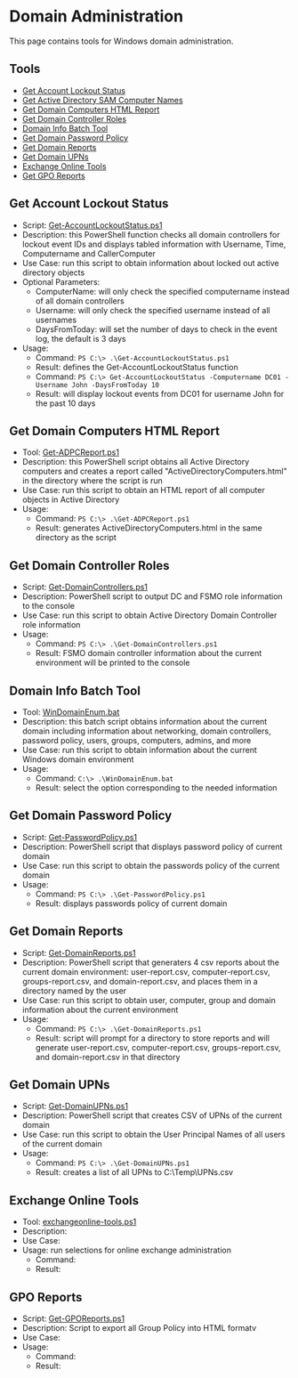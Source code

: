 # Domain Administration

This page contains tools for Windows domain administration.

## Tools
- [Get Account Lockout Status](#get-account-lockout-status)
- [Get Active Directory SAM Computer Names](#active-directory-sam-computer-names)
- [Get Domain Computers HTML Report](#domain-computers-html-report)
- [Get Domain Controller Roles](#domain-controller-roles)
- [Domain Info Batch Tool](#domain-info-batch-tool)
- [Get Domain Password Policy](#domain-password-policy)
- [Get Domain Reports](#domain-reports)
- [Get Domain UPNs](#domain-upns)
- [Exchange Online Tools](#exchange-online-tools)
- [Get GPO Reports](#gpo-reports)

## Get Account Lockout Status
- Script: [Get-AccountLockoutStatus.ps1](/tools/domain/Get-AccountLockoutStatus.ps1)
- Description: this PowerShell function  checks all domain controllers for lockout event IDs and displays tabled information with Username, Time, Computername and CallerComputer
- Use Case: run this script to obtain information about locked out active directory objects
- Optional Parameters:
  - ComputerName: will only check the specified computername instead of all domain controllers
  - Username: will only check the specified username instead of all usernames
  - DaysFromToday: will set the number of days to check in the event log, the default is 3 days
- Usage:
  - Command: `PS C:\> .\Get-AccountLockoutStatus.ps1`
  - Result: defines the Get-AccountLockoutStatus function 
  - Command: `PS C:\> Get-AccountLockoutStatus -Computername DC01 -Username John -DaysFromToday 10`
  - Result: will display lockout events from DC01 for username John for the past 10 days

## Get Domain Computers HTML Report
 - Tool: [Get-ADPCReport.ps1](/tools/domain/Get-ADPCReport.ps1)
 - Description: this PowerShell script obtains all Active Directory computers and creates a report called "ActiveDirectoryComputers.html" in the directory where the script is run
 - Use Case: run this script to obtain an HTML report of all computer objects in Active Directory
 - Usage:
   - Command: `PS C:\> .\Get-ADPCReport.ps1`
   - Result: generates ActiveDirectoryComputers.html in the same directory as the script

## Get Domain Controller Roles
- Script: [Get-DomainControllers.ps1](/tools/domain/Get-DomainControllers.ps1)
- Description: PowerShell script to output DC and FSMO role information to the console
- Use Case: run this script to obtain Active Directory Domain Controller role information
- Usage: 
  - Command: `PS C:\> .\Get-DomainControllers.ps1`
  - Result: FSMO domain controller information about the current environment will be printed to the console

## Domain Info Batch Tool
- Tool: [WinDomainEnum.bat](/tools/domain/WinDomainEnum.bat)
- Description: this batch script obtains information about the current domain including information about networking, domain controllers, password policy, users, groups, computers, admins, and more
- Use Case: run this script to obtain information about the current Windows domain environment
- Usage: 
  - Command: `C:\> .\WinDomainEnum.bat`
  - Result: select the option corresponding to the needed information

## Get Domain Password Policy
- Script: [Get-PasswordPolicy.ps1](/tools/domain/Get-PasswordPolicy.ps1)
- Description: PowerShell script that displays password policy of current domain
- Use Case: run this script to obtain the passwords policy of the current domain
- Usage: 
  - Command: `PS C:\> .\Get-PasswordPolicy.ps1`
  - Result: displays passwords policy of current domain

## Get Domain Reports
- Script: [Get-DomainReports.ps1](/tools/domain/Get-DomainReports.ps1)
- Description: PowerShell script that generaters 4 csv reports about the current domain environment: user-report.csv, computer-report.csv, groups-report.csv, and domain-report.csv, and places them in a directory named by the user
- Use Case: run this script to obtain user, computer, group and domain information about the current environment
- Usage: 
  - Command: `PS C:\> .\Get-DomainReports.ps1`
  - Result: script will prompt for a directory to store reports and will generate user-report.csv, computer-report.csv, groups-report.csv, and domain-report.csv in that directory

## Get Domain UPNs
- Script: [Get-DomainUPNs.ps1](/tools/domain/Get-DomainUPNs.ps1)
- Description: PowerShell script that creates CSV of UPNs of the current domain
- Use Case: run this script to obtain the User Principal Names of all users of the current domain
- Usage: 
  - Command: `PS C:\> .\Get-DomainUPNs.ps1`
  - Result: creates a list of all UPNs to C:\Temp\UPNs.csv

## Exchange Online Tools
- Tool: [exchangeonline-tools.ps1](/tools/domain/ExchangeOnline-Tools.ps1)
- Description: 
- Use Case:
- Usage: run selections for online exchange administration
  - Command: 
  - Result: 

## GPO Reports
- Script: [Get-GPOReports.ps1](/tools/domain/Get-GPOReports.ps1)
- Description: Script to export all Group Policy into HTML formatv
- Use Case:
- Usage: 
  - Command: 
  - Result: 


